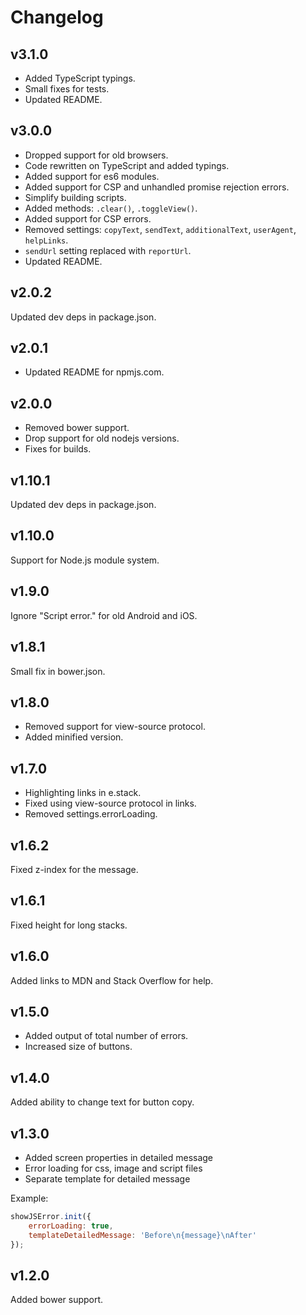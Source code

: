 # Changelog

## v3.1.0
- Added TypeScript typings.
- Small fixes for tests.
- Updated README.

## v3.0.0
- Dropped support for old browsers.
- Code rewritten on TypeScript and added typings.
- Added support for es6 modules.
- Added support for CSP and unhandled promise rejection errors.
- Simplify building scripts.
- Added methods: `.clear()`, `.toggleView()`.
- Added support for CSP errors.
- Removed settings: `copyText`, `sendText`, `additionalText`, `userAgent`, `helpLinks`.
- `sendUrl` setting replaced with `reportUrl`.
- Updated README.

## v2.0.2
Updated dev deps in package.json.

## v2.0.1
- Updated README for npmjs.com.

## v2.0.0
- Removed bower support.
- Drop support for old nodejs versions.
- Fixes for builds.

## v1.10.1
Updated dev deps in package.json.

## v1.10.0
Support for Node.js module system.

## v1.9.0
Ignore "Script error." for old Android and iOS.

## v1.8.1
Small fix in bower.json.

## v1.8.0
- Removed support for view-source protocol.
- Added minified version.

## v1.7.0
- Highlighting links in e.stack.
- Fixed using view-source protocol in links.
- Removed settings.errorLoading.

## v1.6.2
Fixed z-index for the message.

## v1.6.1
Fixed height for long stacks.

## v1.6.0
Added links to MDN and Stack Overflow for help.

## v1.5.0
- Added output of total number of errors.
- Increased size of buttons.

## v1.4.0
Added ability to change text for button copy.

## v1.3.0
- Added screen properties in detailed message
- Error loading for css, image and script files
- Separate template for detailed message

Example:
```js
showJSError.init({
    errorLoading: true,
    templateDetailedMessage: 'Before\n{message}\nAfter'
});
```

## v1.2.0
Added bower support.

